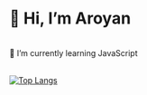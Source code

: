 # 👋 Hi, I’m Aroyan
<br>
🌱 I’m currently learning JavaScript
<br><br>

[![Top Langs](https://github-readme-stats.vercel.app/api/top-langs/?username=aroyan&layout=compact&theme=tokyonight)](https://github.com/aroyan?tab=repositories)
<!--[![Aroyan's GitHub stats](https://github-readme-stats.vercel.app/api?username=aroyan)](https://github.com/aroyan/?tab=repositories)-->
